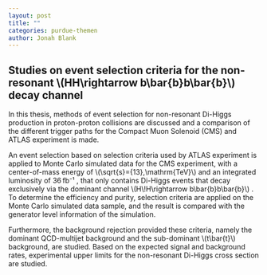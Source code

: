 ```yaml
---
layout: post
title: ""
categories: purdue-themen
author: Jonah Blank
---
```

## Studies on event selection criteria for the non-resonant \\(HH\rightarrow b\bar{b}b\bar{b}\\) decay channel 

In this thesis, methods of event selection for non-resonant Di-Higgs production in proton-proton collisions are discussed and a comparison of the different trigger paths for the Compact Muon Solenoid (CMS) and ATLAS experiment is made.

An event selection based on selection criteria used by ATLAS experiment is applied to Monte Carlo simulated data for the CMS experiment, with a center-of-mass energy of 
\\(\sqrt{s}={13}\,\mathrm{TeV}\\)
and an integrated luminosity of 36&thinsp;fb⁻¹
, that only contains Di-Higgs events that decay exclusively via the dominant channel 
\\(H\\!H\rightarrow b\bar{b}b\bar{b}\\)
. To determine the efficiency and purity, selection criteria are applied on the Monte Carlo simulated data sample, and the result is compared with the generator level information of the simulation.

Furthermore, the background rejection provided these criteria, namely the dominant QCD-multijet background and the sub-dominant 
\\(t\bar{t}\\)
 background, are studied. Based on the expected signal and background rates, experimental upper limits for the non-resonant Di-Higgs cross section are studied.

